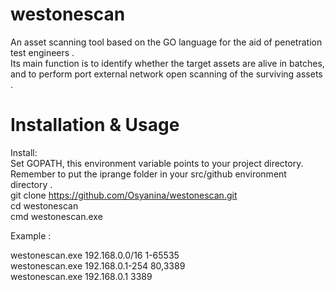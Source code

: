 # westonescan
An asset scanning tool based on the GO language for the aid of penetration test engineers .  
Its main function is to identify whether the target assets are alive in batches, and to perform port external network open scanning of the surviving assets .
# Installation & Usage 
Install:  
Set GOPATH, this environment variable points to your project directory.    
Remember to put the iprange folder in your src/github environment directory .  
git clone https://github.com/Osyanina/westonescan.git  
cd westonescan  
cmd westonescan.exe

Example :  

westonescan.exe 192.168.0.0/16 1-65535  
westonescan.exe 192.168.0.1-254 80,3389  
westonescan.exe 192.168.0.1 3389
